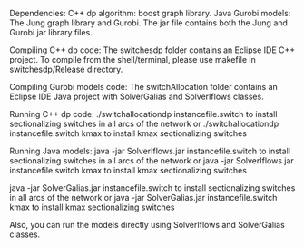 Dependencies:
C++ dp algorithm: boost graph library.
Java Gurobi models: The Jung graph library and Gurobi. The jar file contains both the Jung and Gurobi jar library files.

Compiling C++ dp code:
The switchesdp folder contains an Eclipse IDE C++ project. To compile from the shell/terminal, please use makefile in switchesdp/Release directory.

Compiling Gurobi models code:
The switchAllocation folder contains an Eclipse IDE Java project with SolverGalias and SolverIflows classes.

Running C++ dp code:
./switchallocationdp instancefile.switch to install sectionalizing switches in all arcs of the network or
./switchallocationdp instancefile.switch kmax to install kmax sectionalizing switches

Running Java models:
java -jar SolverIflows.jar instancefile.switch to install sectionalizing switches in all arcs of the network or
java -jar SolverIflows.jar instancefile.switch kmax to install kmax sectionalizing switches

java -jar SolverGalias.jar instancefile.switch to install sectionalizing switches in all arcs of the network or
java -jar SolverGalias.jar instancefile.switch kmax to install kmax sectionalizing switches

Also, you can run the models directly using SolverIflows and SolverGalias classes.


